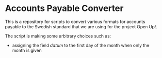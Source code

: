 # Accounts Payable Converter

This is a repository for scripts to convert various formats for accounts payable to the Swedish standard that we are using for the project Open Up!.

The script is making some arbitrary choices such as:

* assigning the field *datum* to the first day of the month when only the month is given
